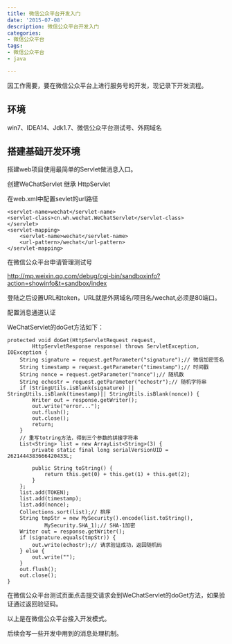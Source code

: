 ```yaml
---
title: 微信公众平台开发入门
date: '2015-07-08'
description: 微信公众平台开发入门
categories:
- 微信公众平台
tags:
- 微信公众平台
- java

---
```

因工作需要，要在微信公众平台上进行服务号的开发，现记录下开发流程。
## 环境 ##
win7、IDEA14、Jdk1.7、微信公众平台测试号、外网域名

## 搭建基础开发环境 ##

搭建web项目使用最简单的Servlet做消息入口。

创建WeChatServlet 继承 HttpServlet

在web.xml中配置sevlet的url路径

	<servlet-name>wechat</servlet-name>
    <servlet-class>cn.wh.wechat.WeChatServlet</servlet-class>
    </servlet>
    <servlet-mapping>
        <servlet-name>wechat</servlet-name>
        <url-pattern>/wechat</url-pattern>
    </servlet-mapping>

在微信公众平台申请管理测试号

http://mp.weixin.qq.com/debug/cgi-bin/sandboxinfo?action=showinfo&t=sandbox/index

登陆之后设置URL和token，URL就是外网域名/项目名/wechat,必须是80端口。

配置消息通道认证

WeChatServlet的doGet方法如下：

	protected void doGet(HttpServletRequest request,
			HttpServletResponse response) throws ServletException, IOException {
		String signature = request.getParameter("signature");// 微信加密签名
		String timestamp = request.getParameter("timestamp");// 时间戳
		String nonce = request.getParameter("nonce");// 随机数
		String echostr = request.getParameter("echostr");// 随机字符串
		if (StringUtils.isBlank(signature) || StringUtils.isBlank(timestamp)|| StringUtils.isBlank(nonce)) {
			Writer out = response.getWriter();
			out.write("error...");
			out.flush();
			out.close();
			return;
		}
		// 重写totring方法，得到三个参数的拼接字符串
		List<String> list = new ArrayList<String>(3) {
			private static final long serialVersionUID = 2621444383666420433L;

			public String toString() {
				return this.get(0) + this.get(1) + this.get(2);
			}
		};
		list.add(TOKEN);
		list.add(timestamp);
		list.add(nonce);
		Collections.sort(list);// 排序
		String tmpStr = new MySecurity().encode(list.toString(),
				MySecurity.SHA_1);// SHA-1加密
		Writer out = response.getWriter();
		if (signature.equals(tmpStr)) {
			out.write(echostr);// 请求验证成功，返回随机码
		} else {
			out.write("");
		}
		out.flush();
		out.close();
	}

在微信公众平台测试页面点击提交请求会到WeChatServlet的doGet方法，如果验证通过返回验证码。

以上是在微信公众平台接入开发模式。

后续会写一些开发中用到的消息处理机制。

